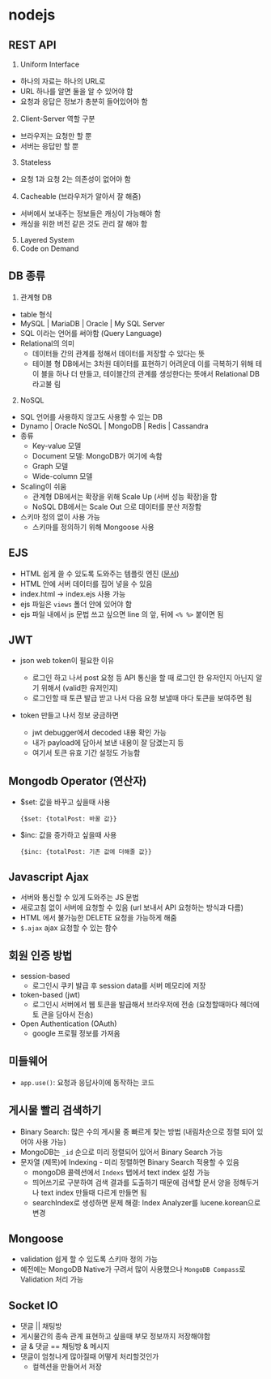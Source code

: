 # nodejs

## REST API

1. Uniform Interface

- 하나의 자료는 하나의 URL로
- URL 하나를 알면 둘을 알 수 있어야 함
- 요청과 응답은 정보가 충분히 들어있어야 함

2. Client-Server 역할 구분

- 브라우저는 요청만 할 뿐
- 서버는 응답만 할 뿐

3. Stateless

- 요청 1과 요청 2는 의존성이 없어야 함

4. Cacheable (브라우저가 알아서 잘 해줌)

- 서버에서 보내주는 정보들은 캐싱이 가능해야 함
- 캐싱을 위한 버전 같은 것도 관리 잘 해야 함

5. Layered System
6. Code on Demand

## DB 종류

1. 관계형 DB

- table 형식
- MySQL | MariaDB | Oracle | My SQL Server
- SQL 이라는 언어를 써야함 (Query Language)
- Relational의 의미
  - 데이터들 간의 관계를 정해서 데이터를 저장할 수 있다는 뜻
  - 테이블 형 DB에서는 3차원 데이터를 표현하기 어려운데 이를 극복하기 위해 테이
    블을 하나 더 만들고, 테이블간의 관계를 생성한다는 뜻애서 Relational DB라고불
    림

2. NoSQL

- SQL 언어를 사용하지 않고도 사용할 수 있는 DB
- Dynamo | Oracle NoSQL | MongoDB | Redis | Cassandra
- 종류
  - Key-value 모델
  - Document 모델: MongoDB가 여기에 속함
  - Graph 모델
  - Wide-column 모델
- Scaling이 쉬움
  - 관계형 DB에서는 확장을 위해 Scale Up (서버 성능 확장)을 함
  - NoSQL DB에서는 Scale Out 으로 데이터를 분산 저장함
- 스키마 정의 없이 사용 가능
  - 스키마를 정의하기 위해 Mongoose 사용

## EJS

- HTML 쉽게 쓸 수 있도록 도와주는 템플릿 엔진 ([문서](https://ejs.co/))
- HTML 안에 서버 데이터를 집어 넣을 수 있음
- index.html -> index.ejs 사용 가능
- ejs 파일은 `views` 폴더 안에 있어야 함
- ejs 파일 내에서 js 문법 쓰고 싶으면 line 의 앞, 뒤에 `<% %>` 붙이면 됨

## JWT

- json web token이 필요한 이유

  - 로그인 하고 나서 post 요청 등 API 통신을 할 때 로그인 한 유저인지 아닌지 알
    기 위해서 (valid한 유저인지)
  - 로그인할 때 토큰 발급 받고 나서 다음 요청 보낼때 마다 토큰을 보여주면 됨

- token 만들고 나서 정보 궁금하면
  - jwt debugger에서 decoded 내용 확인 가능
  - 내가 payload에 담아서 보낸 내용이 잘 담겼는지 등
  - 여기서 토큰 유효 기간 설정도 가능함

## Mongodb Operator (연산자)

- $set: 값을 바꾸고 싶을때 사용
  ```
  {$set: {totalPost: 바꿀 값}}
  ```
- $inc: 값을 증가하고 싶을때 사용
  ```
  {$inc: {totalPost: 기존 값에 더해줄 값}}
  ```

## Javascript Ajax

- 서버와 통신할 수 있게 도와주는 JS 문법
- 새로고침 없이 서버에 요청할 수 있음 (url 보내서 API 요청하는 방식과 다름)
- HTML 에서 불가능한 DELETE 요청을 가능하게 해줌
- `$.ajax` ajax 요청할 수 있는 함수

## 회원 인증 방법

- session-based
  - 로그인시 쿠키 발급 후 session data를 서버 메모리에 저장
- token-based (jwt)
  - 로그인시 서버에서 웹 토큰을 발급해서 브라우저에 전송 (요청할때마다 헤더에 토
    큰을 담아서 전송)
- Open Authentication (OAuth)
  - google 프로필 정보를 가져옴

## 미들웨어

- `app.use()`: 요청과 응답사이에 동작하는 코드

## 게시물 빨리 검색하기

- Binary Search: 많은 수의 게시물 중 빠르게 찾는 방법 (내림차순으로 정렬 되어 있
  어야 사용 가능)
- MongoDB는 `_id` 순으로 미리 정렬되어 있어서 Binary Search 가능
- 문자열 (제목)에 Indexing - 미리 정렬하면 Binary Search 적용할 수 있음
  - mongoDB 콜렉션에서 `Indexs` 탭에서 text index 설정 가능
  - 띄어쓰기로 구분하여 검색 결과를 도출하기 때문에 검색할 문서 양을 정해두거나
    text index 만들때 다르게 만들면 됨
  - searchIndex로 생성하면 문제 해결: Index Analyzer를 lucene.korean으로 변경

## Mongoose

- validation 쉽게 할 수 있도록 스키마 정의 가능
- 예전에는 MongoDB Native가 구려서 많이 사용했으나 `MongoDB Compass`로
  Validation 처리 가능

## Socket IO

- 댓글 || 채팅방
- 게시물간의 종속 관계 표현하고 싶을때 부모 정보까지 저장해야함
- 글 & 댓글 == 채팅방 & 메시지
- 댓글이 엄청나게 많아질때 어떻게 처리할것인가
  - 컬렉션을 만들어서 저장
